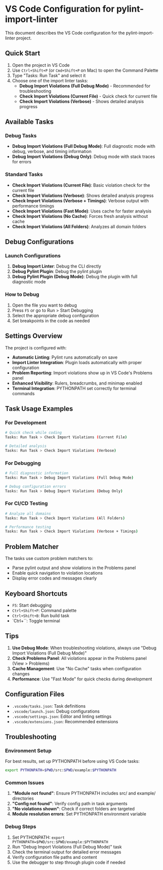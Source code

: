 # VS Code Configuration for pylint-import-linter

This document describes the VS Code configuration for the pylint-import-linter project.

## Quick Start

1. Open the project in VS Code
2. Use `Ctrl+Shift+P` (or `Cmd+Shift+P` on Mac) to open the Command Palette
3. Type "Tasks: Run Task" and select it
4. Choose one of the import linter tasks:
   - **Debug Import Violations (Full Debug Mode)** - Recommended for troubleshooting
   - **Check Import Violations (Current File)** - Quick check for current file
   - **Check Import Violations (Verbose)** - Shows detailed analysis progress

## Available Tasks

### Debug Tasks
- **Debug Import Violations (Full Debug Mode)**: Full diagnostic mode with debug, verbose, and timing information
- **Debug Import Violations (Debug Only)**: Debug mode with stack traces for errors

### Standard Tasks
- **Check Import Violations (Current File)**: Basic violation check for the current file
- **Check Import Violations (Verbose)**: Shows detailed analysis progress
- **Check Import Violations (Verbose + Timings)**: Verbose output with performance timings
- **Check Import Violations (Fast Mode)**: Uses cache for faster analysis
- **Check Import Violations (No Cache)**: Forces fresh analysis without cache
- **Check Import Violations (All Folders)**: Analyzes all domain folders

## Debug Configurations

### Launch Configurations
1. **Debug Import Linter**: Debug the CLI directly
2. **Debug Pylint Plugin**: Debug the pylint plugin
3. **Debug Pylint Plugin (Debug Mode)**: Debug the plugin with full diagnostic mode

### How to Debug
1. Open the file you want to debug
2. Press `F5` or go to Run > Start Debugging
3. Select the appropriate debug configuration
4. Set breakpoints in the code as needed

## Settings Overview

The project is configured with:

- **Automatic Linting**: Pylint runs automatically on save
- **Import Linter Integration**: Plugin loads automatically with proper configuration
- **Problem Reporting**: Import violations show up in VS Code's Problems panel
- **Enhanced Visibility**: Rulers, breadcrumbs, and minimap enabled
- **Terminal Integration**: PYTHONPATH set correctly for terminal commands

## Task Usage Examples

### For Development
```bash
# Quick check while coding
Tasks: Run Task > Check Import Violations (Current File)

# Detailed analysis
Tasks: Run Task > Check Import Violations (Verbose)
```

### For Debugging
```bash
# Full diagnostic information
Tasks: Run Task > Debug Import Violations (Full Debug Mode)

# Debug configuration errors
Tasks: Run Task > Debug Import Violations (Debug Only)
```

### For CI/CD Testing
```bash
# Analyze all domains
Tasks: Run Task > Check Import Violations (All Folders)

# Performance testing
Tasks: Run Task > Check Import Violations (Verbose + Timings)
```

## Problem Matcher

The tasks use custom problem matchers to:
- Parse pylint output and show violations in the Problems panel
- Enable quick navigation to violation locations
- Display error codes and messages clearly

## Keyboard Shortcuts

- `F5`: Start debugging
- `Ctrl+Shift+P`: Command palette
- `Ctrl+Shift+B`: Run build task
- `Ctrl+\``: Toggle terminal

## Tips

1. **Use Debug Mode**: When troubleshooting violations, always use "Debug Import Violations (Full Debug Mode)"
2. **Check Problems Panel**: All violations appear in the Problems panel (View > Problems)
3. **Cache Management**: Use "No Cache" tasks when configuration changes
4. **Performance**: Use "Fast Mode" for quick checks during development

## Configuration Files

- `.vscode/tasks.json`: Task definitions
- `.vscode/launch.json`: Debug configurations  
- `.vscode/settings.json`: Editor and linting settings
- `.vscode/extensions.json`: Recommended extensions

## Troubleshooting

### Environment Setup
For best results, set up PYTHONPATH before using VS Code tasks:
```bash
export PYTHONPATH=$PWD/src:$PWD/example:$PYTHONPATH
```

### Common Issues
1. **"Module not found"**: Ensure PYTHONPATH includes src/ and example/ directories
2. **"Config not found"**: Verify config path in task arguments
3. **"No violations shown"**: Check if correct folders are targeted
4. **Module resolution errors**: Set PYTHONPATH environment variable

### Debug Steps
1. Set PYTHONPATH: `export PYTHONPATH=$PWD/src:$PWD/example:$PYTHONPATH`
2. Run "Debug Import Violations (Full Debug Mode)" task
3. Check the terminal output for detailed error messages
4. Verify configuration file paths and content
5. Use the debugger to step through plugin code if needed
